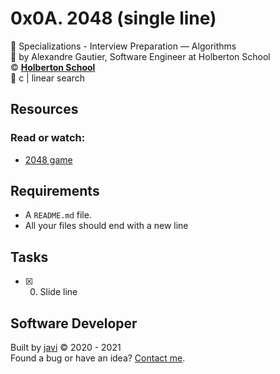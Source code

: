 # 0x0A. 2048 (single line)
:open_file_folder: Specializations - Interview Preparation ― Algorithms  
:bust_in_silhouette: by Alexandre Gautier, Software Engineer at Holberton School  
:copyright: **[Holberton School](https://www.holbertonschool.com/)**  
:bookmark: c | linear search

## Resources
### Read or watch:
* [2048 game](https://play2048.co/)

## Requirements
* A ```README.md``` file.
* All your files should end with a new line

## Tasks
* [x] 0. Slide line

## Software Developer
Built by [javi](https://github.com/javi0x00) :copyright: 2020 - 2021  
Found a bug or have an idea? [Contact me](https://www.linkedin.com/in/javi0x00/).
